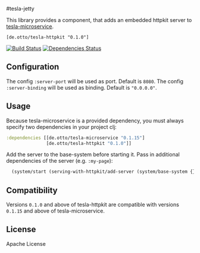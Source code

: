 #tesla-jetty

This library provides a component, that adds an embedded httpkit server to [tesla-microservice](https://github.com/otto-de/tesla-microservice). 

`[de.otto/tesla-httpkit "0.1.0"]`

[![Build Status](https://travis-ci.org/otto-de/tesla-httpkit.svg)](https://travis-ci.org/otto-de/tesla-httpkit)
[![Dependencies Status](http://jarkeeper.com/otto-de/tesla-httpkit/status.svg)](http://jarkeeper.com/otto-de/tesla-httpkit)

## Configuration

The config ```:server-port``` will be used as port. Default is ```8080```. 
The config ```:server-binding``` will be used as binding. Default is ```"0.0.0.0"```. 

## Usage

Because tesla-microservice is a provided dependency, you must always specify two dependencies in your project clj:

```clojure
:dependencies [[de.otto/tesla-microservice "0.1.15"]
               [de.otto/tesla-httpkit "0.1.0"]]
```
Add the server to the base-system before starting it. Pass in additional dependencies of the server (e.g. ```:my-page```): 
```clojure
  (system/start (serving-with-httpkit/add-server (system/base-system {}) :my-page))
```


## Compatibility
Versions ```0.1.0``` and above of tesla-httpkit are compatible with versions ```0.1.15``` and above of tesla-microservice.

## License
Apache License
